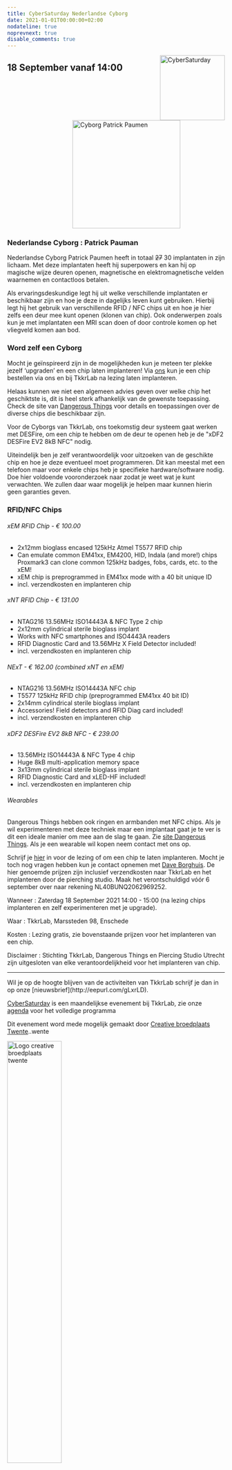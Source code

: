 ```yaml
---
title: CyberSaturday Nederlandse Cyborg
date: 2021-01-01T00:00:00+02:00
nodateline: true
noprevnext: true
disable_comments: true
---
```


<img alt="CyberSaturday" src="/images/cyber_saturday.png" width="150px" height="150px" style="float: right;">


## 18 September vanaf 14:00  ##

<img alt="Cyborg Patrick Paumen" src="/cybersaturdays/patrick_paumen_cyborg.jpg" width="250px" style="margin: 0px 30%;">

### Nederlandse Cyborg : Patrick Pauman

Nederlandse Cyborg Patrick Paumen heeft in totaal <strike>27</strike> 30 implantaten in zijn lichaam. Met deze implantaten heeft hij superpowers en kan hij op magische wijze deuren openen, magnetische en elektromagnetische velden waarnemen en contactloos betalen.

Als ervaringsdeskundige legt hij uit welke verschillende implantaten er beschikbaar zijn en hoe je deze in dagelijks leven kunt gebruiken. Hierbij legt hij het gebruik van verschillende RFID / NFC chips uit en hoe je hier zelfs een deur mee kunt openen (klonen van chip). Ook onderwerpen zoals kun je met implantaten een MRI scan doen of door controle komen op het vliegveld komen aan bod.

### Word zelf een Cyborg
Mocht je geïnspireerd zijn in de mogelijkheden kun je meteen ter plekke jezelf ‘upgraden’ en een chip laten implanteren! Via [ons](https://tickets.tkkrlab.space/TkkrLab/cyborg21/) kun je een chip bestellen via ons en bij TkkrLab na lezing laten implanteren.

Helaas kunnen we niet een algemeen advies geven over welke chip het geschiktste is, dit is heel sterk afhankelijk van de gewenste toepassing. Check de site van [Dangerous Things](https://dangerousthings.com/chip-implants-101/) voor details en toepassingen over de diverse chips die beschikbaar zijn.

Voor de Cyborgs van TkkrLab, ons toekomstig deur systeem gaat werken met DESFire, om een chip te hebben om de deur te openen heb je de "xDF2 DESFire EV2 8kB NFC" nodig.

Uiteindelijk ben je zelf verantwoordelijk voor uitzoeken van de geschikte chip en hoe je deze eventueel moet programmeren. Dit kan meestal met een telefoon maar voor enkele chips heb je specifieke hardware/software nodig. Doe hier voldoende vooronderzoek naar zodat je weet wat je kunt verwachten. We zullen daar waar mogelijk je helpen maar kunnen hierin geen garanties geven. 

### RFID/NFC Chips

###### xEM RFID Chip - € 100.00
- 2x12mm bioglass encased 125kHz Atmel T5577 RFID chip
- Can emulate common EM41xx, EM4200, HID, Indala (and more!) chips
Proxmark3 can clone common 125kHz badges, fobs, cards, etc. to the xEM!
- xEM chip is preprogrammed in EM41xx mode with a 40 bit unique ID
- incl. verzendkosten en implanteren chip

###### xNT RFID Chip - € 131.00
- NTAG216 13.56MHz ISO14443A & NFC Type 2 chip
- 2x12mm cylindrical sterile bioglass implant
- Works with NFC smartphones and ISO4443A readers
- RFID Diagnostic Card and 13.56MHz X Field Detector included!
- incl. verzendkosten en implanteren chip

###### NExT - € 162.00 (combined xNT en xEM)
- NTAG216 13.56MHz ISO14443A NFC chip
- T5577 125kHz RFID chip (preprogrammed EM41xx 40 bit ID)
- 2x14mm cylindrical sterile bioglass implant
- Accessories! Field detectors and RFID Diag card included!
- incl. verzendkosten en implanteren chip


###### xDF2 DESFire EV2 8kB NFC - € 239.00
- 13.56MHz ISO14443A & NFC Type 4 chip
- Huge 8kB multi-application memory space
- 3x13mm cylindrical sterile bioglass implant
- RFID Diagnostic Card and xLED-HF included!
- incl. verzendkosten en implanteren chip

###### Wearables
Dangerous Things hebben ook ringen en armbanden met NFC chips. Als je wil experimenteren met deze techniek maar een implantaat gaat je te ver is dit een ideale manier om mee aan de slag te gaan. Zie [site Dangerous Things](https://dangerousthings.com/category/wearables/). Als je een wearable wil kopen neem contact met ons op.

Schrijf je [hier](https://tickets.tkkrlab.space/TkkrLab/cyborg21/) in voor de lezing of om een chip te laten implanteren. Mocht je toch nog vragen hebben kun je contact opnemen met [Dave Borghuis](mailto:dave@tkkrlab.nl). De hier genoemde prijzen zijn inclusief verzendkosten naar TkkrLab en het implanteren door de pierching studio. Maak het verontschuldigd vóór 6 september over naar rekening NL40BUNQ2062969252.

Wanneer : Zaterdag 18 September 2021 14:00 - 15:00 (na lezing chips implanteren en zelf experimenteren met je upgrade).

Waar : TkkrLab, Marssteden 98, Enschede

Kosten : Lezing gratis, zie bovenstaande prijzen voor het implanteren van een chip.

Disclaimer : Stichting TkkrLab, Dangerous Things en Piercing Studio Utrecht zijn uitgesloten van elke verantoordelijkheid voor het implanteren van chip.

<hr>
Wil je op de hoogte blijven van de activiteiten van TkkrLab schrijf je dan in op onze [nieuwsbrief](http://eepurl.com/gLxrLD).


[CyberSaturday](/cybersaturdays/cybersaturday/) is een maandelijkse evenement bij TkkrLab, zie onze [agenda](/agenda/) voor het volledige programma

Dit evenement word mede mogelijk gemaakt door [Creative broedplaats Twente](http://www.creatievebroedplaatsentwente.nl/)..wente

<img width=50% src="/images/Logo-Creatieve-Broedplaatsen-Twente.jpg"  alt="Logo creative broedplaats twente">